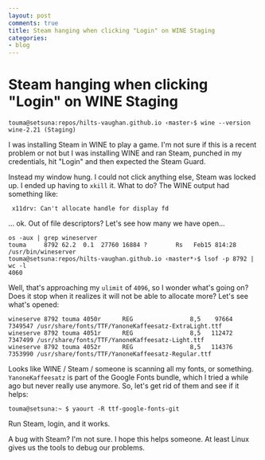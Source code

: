 ```yaml
---
layout: post
comments: true
title: Steam hanging when clicking "Login" on WINE Staging
categories:
- blog
---
```


# Steam hanging when clicking "Login" on WINE Staging

```shell
touma@setsuna:repos/hilts-vaughan.github.io ‹master›$ wine --version
wine-2.21 (Staging)
```

I was installing Steam in WINE to play a game. I'm not sure if this is a recent problem or not but I was installing WINE and ran Steam, punched in my credentials, hit "Login" and then expected the Steam Guard.

Instead my window hung. I could not click anything else, Steam was locked up. I ended up  having to `xkill` it. What to do?  The WINE output had something like:

```shell
 x11drv: Can't allocate handle for display fd
```

... ok. Out of file descriptors? Let's see how many we have open...

```shell
os -aux | grep wineserver
touma     8792 62.2  0.1  27760 16884 ?        Rs   Feb15 814:28 /usr/bin/wineserver
touma@setsuna:repos/hilts-vaughan.github.io ‹master*›$ lsof -p 8792 | wc -l
4060
```

Well, that's approaching my `ulimit` of `4096`, so I wonder what's going on? Does it stop when it realizes it will not be able to allocate more? Let's see what's opened:

```shell
wineserve 8792 touma 4050r      REG                8,5    97664  7349547 /usr/share/fonts/TTF/YanoneKaffeesatz-ExtraLight.ttf
wineserve 8792 touma 4051r      REG                8,5   112472  7347499 /usr/share/fonts/TTF/YanoneKaffeesatz-Light.ttf
wineserve 8792 touma 4052r      REG                8,5   114376  7353990 /usr/share/fonts/TTF/YanoneKaffeesatz-Regular.ttf
```

Looks like WINE / Steam / someone is scanning all my fonts, or something. `YanoneKaffeesatz` is part of the Google Fonts bundle, which I tried a while ago but never really use anymore. So, let's get rid of them and see if it helps:

```shell
touma@setsuna:~ $ yaourt -R ttf-google-fonts-git	
```

Run Steam, login, and it works.

A bug with Steam? I'm not sure. I hope this helps someone. At least Linux gives us the tools to debug our problems.